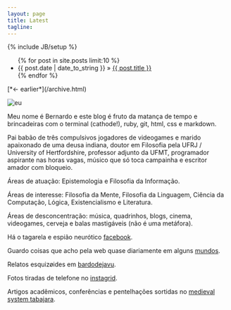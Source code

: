 ```yaml
---
layout: page
title: Latest
tagline:
---
```

{% include JB/setup %}



<ul class="posts">
  {% for post in site.posts limit:10 %}
    <li><span>{{ post.date | date_to_string }}</span> &raquo; <a href="{{ BASE_PATH }}{{ post.url }}">{{ post.title }}</a></li>
  {% endfor %}
</ul>
[*← earlier*](/archive.html)

![eu](http://f.cl.ly/items/0N3P431I1K0r1O131I22/bernardo_.jpg)

Meu nome é Bernardo e este blog é fruto da matança de tempo e brincadeiras com o terminal (cathode!), ruby, git, html, css e markdown.

Pai babão de três compulsivos jogadores de videogames e marido apaixonado de uma deusa indiana, doutor em Filosofia pela UFRJ / University of Hertfordshire, professor adjunto da UFMT, programador aspirante nas horas vagas, músico que só toca campainha e escritor amador com bloqueio.

Áreas de atuação: Epistemologia e Filosofia da Informação.

Áreas de interesse: Filosofia da Mente, Filosofia da Linguagem, Ciência da Computação, Lógica, Existencialismo e Literatura.

Áreas de desconcentração: música, quadrinhos, blogs, cinema, videogames, cerveja e balas mastigáveis (não é uma metáfora).

Há o tagarela e espião neurótico [facebook](https://www.facebook.com/bernard.alonso).

Guardo coisas que acho pela web quase diariamente em alguns [mundos](http://mundos.tumblr.com).

Relatos esquizøides em [bardodejavu](http://bardodejavu.tumblr.com).

Fotos tiradas de telefone no [instagrid](http://instagrid.me/bernardoalonso).

Artigos acadêmicos, conferências e pentelhações sortidas no [medieval system tabajara](http://buscatextual.cnpq.br/buscatextual/visualizacv.do?id=K4283265Y4).





